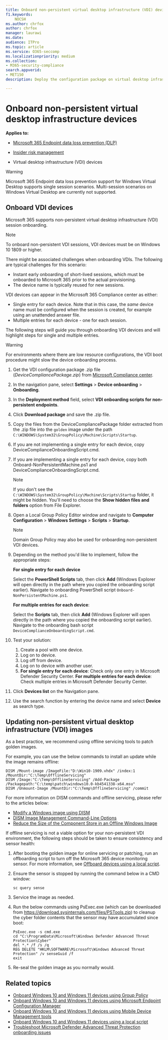 ```yaml
---
title: Onboard non-persistent virtual desktop infrastructure (VDI) devices
f1.keywords:
    NOCSH
ms.author: chrfox
author: chrfox
manager: laurawi
ms.date:
audience: ITPro
ms.topic: article
ms.service: O365-seccomp
ms.localizationpriority: medium
ms.collection:
- M365-security-compliance
search.appverid:
- MET150
description: Deploy the configuration package on virtual desktop infrastructure (VDI) device so that they are onboarded to the Microsoft 365 Endpoint data loss prevention service.

---
```


# Onboard non-persistent virtual desktop infrastructure devices

**Applies to:**

- [Microsoft 365 Endpoint data loss prevention (DLP)](./endpoint-dlp-learn-about.md)
- [Insider risk management](insider-risk-management.md#learn-about-insider-risk-management-in-microsoft-365)

- Virtual desktop infrastructure (VDI) devices

> [!WARNING]
> Microsoft 365 Endpoint data loss prevention support for Windows Virtual Desktop supports single session scenarios. Multi-session scenarios on Windows Virtual Desktop are currently not supported.

## Onboard VDI devices

Microsoft 365 supports non-persistent virtual desktop infrastructure (VDI) session onboarding.

> [!NOTE]
> To onboard non-persistent VDI sessions, VDI devices must be on Windows 10 1809 or higher.

There might be associated challenges when onboarding VDIs. The following are typical challenges for this scenario:

- Instant early onboarding of short-lived sessions, which must be onboarded to Microsoft 365 prior to the actual provisioning.
- The device name is typically reused for new sessions.

VDI devices can appear in the Microsoft 365 Compliance center as either:

- Single entry for each device.
Note that in this case, the *same* device name must be configured when the session is created, for example using an unattended answer file.
- Multiple entries for each device - one for each session.

The following steps will guide you through onboarding VDI devices and will highlight steps for single and multiple entries.

> [!WARNING]
> For environments where there are low resource configurations, the VDI boot procedure might slow the device onboarding process.

1. Get the VDI configuration package .zip file (*DeviceCompliancePackage.zip*) from [Microsoft Compliance center](https://compliance.microsoft.com).

2. In the navigation pane, select **Settings** > **Device onboarding** > **Onboarding**.

3. In the **Deployment method** field, select **VDI onboarding scripts for non-persistent endpoints**.

4. Click **Download package** and save the .zip file.

5. Copy the files from the DeviceCompliancePackage folder extracted from the .zip file into the `golden` image under the path `C:\WINDOWS\System32\GroupPolicy\Machine\Scripts\Startup`.

6. If you are not implementing a single entry for each device, copy DeviceComplianceOnboardingScript.cmd.

7. If you are implementing a single entry for each device, copy both Onboard-NonPersistentMachine.ps1 and DeviceComplianceOnboardingScript.cmd.

    > [!NOTE]
    > If you don't see the `C:\WINDOWS\System32\GroupPolicy\Machine\Scripts\Startup` folder, it might be hidden. You'll need to choose the **Show hidden files and folders** option from File Explorer.

8. Open a Local Group Policy Editor window and navigate to **Computer Configuration** > **Windows Settings** > **Scripts** > **Startup**.

   > [!NOTE]
   > Domain Group Policy may also be used for onboarding non-persistent VDI devices.

9. Depending on the method you'd like to implement, follow the appropriate steps:

   **For single entry for each device**

   Select the **PowerShell Scripts** tab, then click **Add** (Windows Explorer will open directly in the path where you copied the onboarding script earlier). Navigate to onboarding PowerShell script `Onboard-NonPersistentMachine.ps1`.

   **For multiple entries for each device**:

   Select the **Scripts** tab, then click **Add** (Windows Explorer will open directly in the path where you copied the onboarding script earlier). Navigate to the onboarding bash script `DeviceComplianceOnboardingScript.cmd`.

10. Test your solution:
    1. Create a pool with one device.
    1. Log on to device.
    1. Log off from device.
    1. Log on to device with another user.
    1. **For single entry for each device**: Check only one entry in Microsoft Defender Security Center.
       **For multiple entries for each device**: Check multiple entries in Microsoft Defender Security Center.

11. Click **Devices list** on the Navigation pane.

12. Use the search function by entering the device name and select **Device** as search type.

## Updating non-persistent virtual desktop infrastructure (VDI) images

As a best practice, we recommend using offline servicing tools to patch golden images.

For example, you can use the below commands to install an update while the image remains offline:

```DOS
DISM /Mount-image /ImageFile:"D:\Win10-1909.vhdx" /index:1 /MountDir:"C:\Temp\OfflineServicing"
DISM /Image:"C:\Temp\OfflineServicing" /Add-Package /Packagepath:"C:\temp\patch\windows10.0-kb4541338-x64.msu"
DISM /Unmount-Image /MountDir:"C:\Temp\OfflineServicing" /commit
```

For more information on DISM commands and offline servicing, please refer to the articles below:

- [Modify a Windows image using DISM](/windows-hardware/manufacture/desktop/mount-and-modify-a-windows-image-using-dism)
- [DISM Image Management Command-Line Options](/windows-hardware/manufacture/desktop/dism-image-management-command-line-options-s14)
- [Reduce the Size of the Component Store in an Offline Windows Image](/windows-hardware/manufacture/desktop/reduce-the-size-of-the-component-store-in-an-offline-windows-image)

If offline servicing is not a viable option for your non-persistent VDI environment, the following steps should be taken to ensure consistency and sensor health:

1. After booting the golden image for online servicing or patching, run an offboarding script to turn off the Microsoft 365 device monitoring sensor. For more information, see [Offboard devices using a local script](device-onboarding-script.md#offboard-devices-using-a-local-script).

2. Ensure the sensor is stopped by running the command below in a CMD window:

   ```DOS
   sc query sense
   ```

3. Service the image as needed.

4. Run the below commands using PsExec.exe (which can be downloaded from https://download.sysinternals.com/files/PSTools.zip) to cleanup the cyber folder contents that the sensor may have accumulated since boot:

    ```DOS
    PsExec.exe -s cmd.exe
    cd "C:\ProgramData\Microsoft\Windows Defender Advanced Threat Protection\Cyber"
    del *.* /f /s /q
    REG DELETE "HKLM\SOFTWARE\Microsoft\Windows Advanced Threat Protection" /v senseGuid /f
    exit
    ```

5. Re-seal the golden image as you normally would.

## Related topics

- [Onboard Windows 10 and Windows 11 devices using Group Policy](device-onboarding-gp.md)
- [Onboard Windows 10 and Windows 11 devices using Microsoft Endpoint Configuration Manager](device-onboarding-sccm.md)
- [Onboard Windows 10 and Windows 11 devices using Mobile Device Management tools](device-onboarding-mdm.md)
- [Onboard Windows 10 and Windows 11 devices using a local script](device-onboarding-script.md)
- [Troubleshoot Microsoft Defender Advanced Threat Protection onboarding issues](/windows/security/threat-protection/microsoft-defender-atp/troubleshoot-onboarding)

